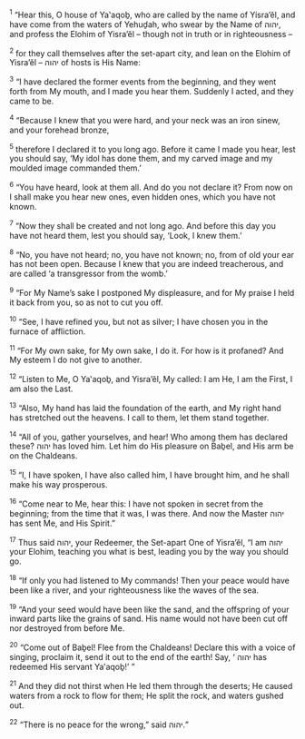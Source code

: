 <sup>1</sup> “Hear this, O house of Ya‛aqoḇ, who are called by the name of Yisra’ĕl, and have come from the waters of Yehuḏah, who swear by the Name of יהוה, and profess the Elohim of Yisra’ĕl – though not in truth or in righteousness –

<sup>2</sup> for they call themselves after the set-apart city, and lean on the Elohim of Yisra’ĕl – יהוה of hosts is His Name:

<sup>3</sup> “I have declared the former events from the beginning, and they went forth from My mouth, and I made you hear them. Suddenly I acted, and they came to be.

<sup>4</sup> “Because I knew that you were hard, and your neck was an iron sinew, and your forehead bronze,

<sup>5</sup> therefore I declared it to you long ago. Before it came I made you hear, lest you should say, ‘My idol has done them, and my carved image and my moulded image commanded them.’

<sup>6</sup> “You have heard, look at them all. And do you not declare it? From now on I shall make you hear new ones, even hidden ones, which you have not known.

<sup>7</sup> “Now they shall be created and not long ago. And before this day you have not heard them, lest you should say, ‘Look, I knew them.’

<sup>8</sup> “No, you have not heard; no, you have not known; no, from of old your ear has not been open. Because I knew that you are indeed treacherous, and are called ‘a transgressor from the womb.’

<sup>9</sup> “For My Name’s sake I postponed My displeasure, and for My praise I held it back from you, so as not to cut you off.

<sup>10</sup> “See, I have refined you, but not as silver; I have chosen you in the furnace of affliction.

<sup>11</sup> “For My own sake, for My own sake, I do it. For how is it profaned? And My esteem I do not give to another.

<sup>12</sup> “Listen to Me, O Ya‛aqoḇ, and Yisra’ĕl, My called: I am He, I am the First, I am also the Last.

<sup>13</sup> “Also, My hand has laid the foundation of the earth, and My right hand has stretched out the heavens. I call to them, let them stand together.

<sup>14</sup> “All of you, gather yourselves, and hear! Who among them has declared these? יהוה has loved him. Let him do His pleasure on Baḇel, and His arm be on the Chaldeans.

<sup>15</sup> “I, I have spoken, I have also called him, I have brought him, and he shall make his way prosperous.

<sup>16</sup> “Come near to Me, hear this: I have not spoken in secret from the beginning; from the time that it was, I was there. And now the Master יהוה has sent Me, and His Spirit.”

<sup>17</sup> Thus said יהוה, your Redeemer, the Set-apart One of Yisra’ĕl, “I am יהוה your Elohim, teaching you what is best, leading you by the way you should go.

<sup>18</sup> “If only you had listened to My commands! Then your peace would have been like a river, and your righteousness like the waves of the sea.

<sup>19</sup> “And your seed would have been like the sand, and the offspring of your inward parts like the grains of sand. His name would not have been cut off nor destroyed from before Me.

<sup>20</sup> “Come out of Baḇel! Flee from the Chaldeans! Declare this with a voice of singing, proclaim it, send it out to the end of the earth! Say, ‘ יהוה has redeemed His servant Ya‛aqoḇ!’ ”

<sup>21</sup> And they did not thirst when He led them through the deserts; He caused waters from a rock to flow for them; He split the rock, and waters gushed out.

<sup>22</sup> “There is no peace for the wrong,” said יהוה.”

